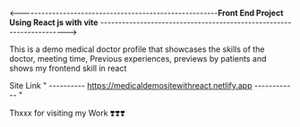 
<-------------------------------------------------------**Front End Project Using React js with vite** --------------------------------------------------------------------->

This is a demo medical doctor profile that showcases the skills of the doctor, meeting time, Previous experiences, previews by patients and shows my frontend skill in react 


Site Link " ---------- https://medicaldemositewithreact.netlify.app ------------ "


Thxxx for visiting my Work ❣️❣️❣️

